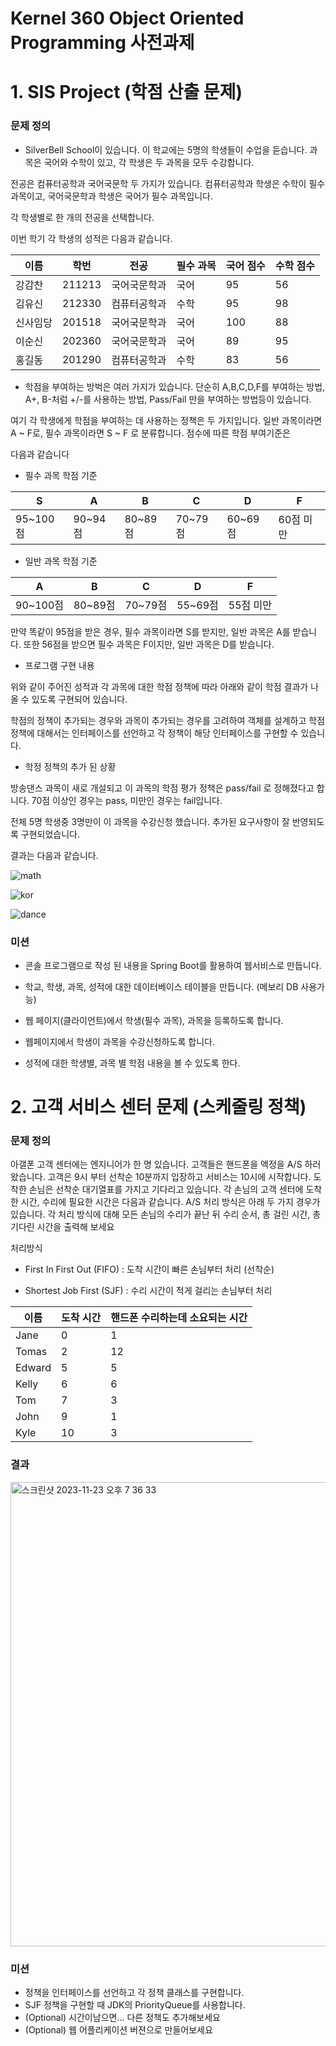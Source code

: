 # Kernel 360 Object Oriented Programming 사전과제

# 1. SIS Project (학점 산출 문제)

### 문제 정의 

 - SilverBell School이 있습니다. 이 학교에는 5명의 학생들이 수업을 듣습니다. 과목은 국어와 수학이 있고, 각 학생은 두 과목을 모두 수강합니다. 

전공은 컴퓨터공학과 국어국문학 두 가지가 있습니다. 컴퓨터공학과 학생은 수학이 필수과목이고, 국어국문학과 학생은 국어가 필수 과목입니다. 

각 학생별로 한 개의 전공을 선택합니다. 

이번 학기 각 학생의 성적은 다음과 같습니다.

| 이름 | 학번 | 전공 | 필수 과목 | 국어 점수 | 수학 점수 |
| ------ | ------ | ------ | ------ | ------ | ------ |
| 강감찬 | 211213 | 국어국문학과 | 국어 | 95 | 56 |
| 김유신 | 212330 | 컴퓨터공학과 | 수학 | 95 | 98 |
| 신사임당 | 201518 | 국어국문학과 | 국어 | 100 | 88 |
| 이순신 | 202360 | 국어국문학과 | 국어 | 89 | 95 |
| 홍길동 | 201290 | 컴퓨터공학과 | 수학 | 83 | 56 |

- 학점을 부여하는 방벅은 여러 가지가 있습니다. 단순히 A,B,C,D,F를 부여하는 방법, A+, B-처럼 +/-를 사용하는 방법, Pass/Fail 만을 부여하는 방법등이 있습니다. 

여기 각 학생에게 학점을 부여하는 데 사용하는 정책은 두 가지입니다. 일반 과목이라면 A ~ F로, 필수 과목이라면 S ~ F 로 분류합니다. 점수에 따른 학점 부여기준은 

다음과 같습니다

- 필수 과목 학점 기준

| S | A | B | C | D | F |
| ------ | ------ | ------ | ------ | ------ | ------ |
| 95~100점 | 90~94점 | 80~89점 | 70~79점 | 60~69점 | 60점 미만 |

- 일반 과목 학점 기준

| A | B | C | D | F |
| ------ | ------ | ------ | ------ | ------ |
| 90~100점 | 80~89점 | 70~79점 | 55~69점 | 55점 미만 |

만약 똑같이 95점을 받은 경우, 필수 과목이라면 S를 받지만, 일반 과목은 A를 받습니다. 또한 56점을 받으면 필수 과목은 F이지만, 일반 과목은 D를 받습니다.

- 프로그램 구현 내용

위와 같이 주어진 성적과 각 과목에 대한 학점 정책에 따라 아래와 같이 학점 결과가 나올 수 있도록 구현되어 있습니다. 

학점의 정책이 추가되는 경우와 과목이 추가되는 경우를 고려하여 객체를 설계하고 학점 정책에 대해서는 인터페이스를 선언하고 각 정책이 해당 인터페이스를 구현할 수 있습니다.

- 학정 정책의 추가 된 상황
  
방송댄스 과목이 새로 개설되고 이 과목의 학점 평가 정책은 pass/fail 로 정해졌다고 합니다. 70점 이상인 경우는 pass, 미만인 경우는 fail입니다.

전체 5명 학생중 3명만이 이 과목을 수강신청 했습니다. 추가된 요구사항이 잘 반영되도록 구현되었습니다. 

결과는 다음과 같습니다. 
   
![math](https://github.com/easyspubjava/KernelJava/assets/37524201/c9f2d724-5b72-4532-b581-5fbed5a78766)


![kor](https://github.com/easyspubjava/KernelJava/assets/37524201/2ac62cc3-5d62-464f-b5cd-c4b984c4585c)


![dance](https://github.com/easyspubjava/KernelJava/assets/37524201/24df3e62-8eab-43be-b025-67d0370b3532)


### 미션
  
-  콘솔 프로그램으로 작성 된 내용을 Spring Boot를 활용하여 웹서비스로 만듭니다.
  
-  학교, 학생, 과목, 성적에 대한 데이터베이스 테이블을 만듭니다. (메보리 DB 사용가능)

-  웹 페이지(클라이언트)에서 학생(필수 과목), 과목을 등록하도록 합니다.

-  웹페이지에서 학생이 과목을 수강신청하도록 합니다.

-  성적에 대한 학생별, 과목 별 학점 내용을 볼 수 있도록 한다.


  
# 2. 고객 서비스 센터 문제 (스케줄링 정책)

### 문제 정의   

아갤폰 고객 센터에는 엔지니어가 한 명 있습니다. 고객들은 핸드폰을 액정을 A/S 하러 왔습니다. 고객은 9시 부터 선착순 10분까지 입장하고 서비스는 10시에 시작합니다. 도착한 손님은 선착순 대기열표를 가지고 기다리고 있습니다.
각 손님의 고객 센터에 도착한 시간, 수리에 필요한 시간은 다음과 같습니다. A/S 처리 방식은 아래 두 가지 경우가 있습니다. 
각 처리 방식에 대해 모든 손님의 수리가 끝난 뒤 수리 순서, 총 걸린 시간, 총 기다린 시간을 출력해 보세요

처리방식  
- First In First Out (FIFO) : 도착 시간이 빠른 손님부터 처리 (선착순)

- Shortest Job First (SJF) : 수리 시간이 적게 걸리는 손님부터 처리

| 이름 | 도착 시간 | 핸드폰 수리하는데 소요되는 시간 | 
| ------ | ------ | ------ |
|Jane | 0 | 1 | 
| Tomas | 2 | 12 | 
| Edward | 5 | 5 | 
| Kelly | 6 | 6 | 
| Tom | 7 | 3 | 
| John | 9 | 1 | 
| Kyle | 10 | 3 |

### 결과 
<img width="743" alt="스크린샷 2023-11-23 오후 7 36 33" src="https://github.com/easyspubjava/KernelJava/assets/37524201/1bd7c661-41f0-4dbc-afa9-ad41dc3f74c0">

### 미션
- 정책을 인터페이스를 선언하고 각 정책 클래스를 구현합니다.
- SJF 정책을 구현할 때 JDK의 PriorityQueue를 사용합니다.
- (Optional) 시간이남으면... 다른 정책도 추가해보세요
- (Optional) 웹 어플리케이션 버젼으로 만들어보세요
  


